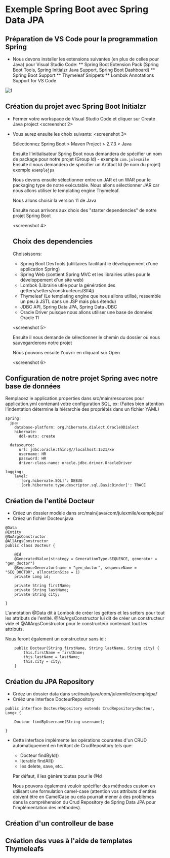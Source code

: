 # Exemple Spring Boot avec Spring Data JPA 

## Préparation de VS Code pour la programmation Spring

* Nous devons installer les extensions suivantes (en plus de celles pour Java) pour Visual Studio Code: 
	** Spring Boot Extension Pack (Spring Boot Tools, Spring Initialzr Java Support, Spring Boot Dashboard)
	** Spring Boot Support
	** Thymeleaf Snippets
	** Lombok Annotations Support for VS Code

![1](https://user-images.githubusercontent.com/87398047/191582943-60718cca-81f0-44b6-a9a7-9ff37e17249a.png)

## Création du projet avec Spring Boot Initialzr

* Fermer votre workspace de Visual Studio Code et cliquer sur Create Java project
   <screenshot 2>

* Vous aurez ensuite les choix suivants: <screenshot 3> 

  Sélectionnez Spring Boot > Maven Project > 2.7.3 > Java

  Ensuite l'initialisateur Spring Boot nous demandera de spécifier un nom de package pour notre projet (Group Id) - exemple `com.julexmile`
  Ensuite il nous demandera de spécifier un Artifact Id (le nom du projet) exemple `exemplejpa`

  Nous devons ensuite sélectionner entre un JAR et un WAR pour le packaging type de notre exécutable. Nous allons sélectionner JAR car nous allons utiliser le templating engine Thymeleaf.

  Nous allons choisir la version 11 de Java

  Ensuite nous arrivons aux choix des "starter dependencies" de notre projet Spring Boot

  <screenshot 4>

  ## Choix des dependencies

  Choississons: 

  - Spring Boot DevTools (utilitaires facilitant le développement d'une application Spring)
  - Spring Web (contient Spring MVC et les librairies utiles pour le développement d'un site web)
  - Lombok (Librairie utile pour la génération des getters/setters/constructeurs/Slf4j)
  - Thymeleaf (Le templating engine que nous allons utilisé, ressemble un peu à JSTL dans un JSP mais plus étendu)
  - JDBC API, Spring Data JPA, Spring Data JDBC
  - Oracle Driver puisque nous allons utiliser une base de données Oracle 11

  <screenshot 5>

  Ensuite il nous demande de sélectionner le chemin du dossier où nous sauvegarderons notre projet

  Nous pouvons ensuite l'ouvrir en cliquant sur Open

  <screenshot 6>


 ## Configuration de notre projet Spring avec notre base de données

 Remplacez le application.properties dans src/main/resources pour application.yml
 contenant votre configuration SQL, ex: (Faites bien attention l'indentation détermine la hiérarchie des propriétés dans un fichier YAML)

```
spring:
  jpa:
    database-platform: org.hibernate.dialect.Oracle9Dialect
    hibernate:
      ddl-auto: create

  datasource:
      url: jdbc:oracle:thin:@//localhost:1521/xe
      username: HR 
      password: HR 
      driver-class-name: oracle.jdbc.driver.OracleDriver

logging:
    level:
      '[org.hibernate.SQL]': DEBUG
      '[orb.hibernate.type.descriptor.sql.BasicBinder]': TRACE
```

## Création de l'entité Docteur

- Créez un dossier modèle dans src/main/java/com/julexmile/exemplejpa/
- Créez un fichier Docteur.java

```
@Data
@Entity
@NoArgsConstructor
@AllArgsConstructor
public class Docteur {

    @Id
    @GeneratedValue(strategy = GenerationType.SEQUENCE, generator = "gen_doctor")
    @SequenceGenerator(name = "gen_doctor", sequenceName = "SEQ_DOCTOR", allocationSize = 1)
    private Long id;

    private String firstName;
    private String lastName;
    private String city;
    
}
```

L'annotation @Data dit à Lombok de créer les getters et les setters pour tout les attributs de l'entité.
@NoArgsConstructor lui dit de créer un constructeur vide et @AllArgsConstructor pour le constructeur contenant tout les attributs.

Nous feront également un constructeur sans id :

```
    public Docteur(String firstName, String lastName, String city) {
        this.firstName = firstName;
        this.lastName = lastName;
        this.city = city;
    }
```

## Création du JPA Repository

- Créez un dossier data dans src/main/java/com/julexmile/exemplejpa/
- Crééz une interface DocteurRepository

```
public interface DocteurRepository extends CrudRepository<Docteur, Long> {

    Docteur findByUsername(String username);
    
}
```

- Cette interface implémente les opérations courantes d'un CRUD automatiquement en héritant de CrudRepository tels que:

	* Docteur findById()
	* Iterable<Docteur> findAll()
	* les delete, save, etc.

	Par défaut, il les génère toutes pour le @Id 

	Nous pouvons également vouloir spécifier des méthodes custom en utilisant une formulation camel-case (attention vos attributs
	d'entités doivent être en CamelCase ou cela pourrait mener à des problèmes dans la compréhension du Crud Repository de Spring Data JPA pour
	l'implémentation des méthodes). 

## Création d'un controlleur de base




## Création des vues à l'aide de templates Thymeleafs




